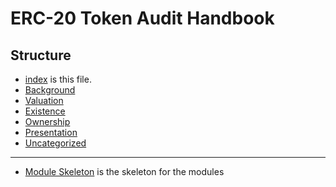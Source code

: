 # ERC-20 Token Audit Handbook


## Structure

- [index](index.md) is this file.
- [Background](00-background)
- [Valuation](01-valuation/01-index.md)
- [Existence](02-existence/01-index.md)
- [Ownership](03-ownership/01-index.md)
- [Presentation](04-presentation/01-index.md)
- [Uncategorized](05-uncategorized)
---------------------------

- [Module Skeleton](module-blank.md) is the skeleton for the modules

